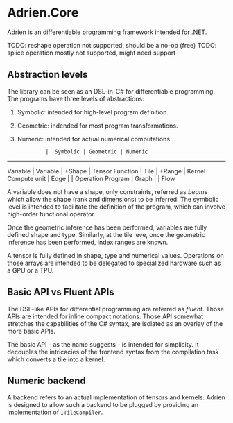 ﻿# Adrien.Core

Adrien is an differentiable programming framework intended for .NET.

TODO: reshape operation not supported, should be a no-op (free)
TODO: splice operation mostly not supported, might need support

## Abstraction levels

The library can be seen as an DSL-in-C# for differentiable programming.
The programs have three levels of abstractions:

1. Symbolic: intended for high-level program definition.
2. Geometric: indended for most program transformations.
3. Numeric: intended for actual numerical computations.


                |  Symbolic | Geometric | Numeric
------------------------------------------------------
Variable        | Variable  | +Shape    | Tensor
Function        | Tile      | +Range    | Kernel
Compute unit    | Edge      |           | Operation
Program         | Graph     |           | Flow

A variable does not have a shape, only constraints, referred as _beams_ 
which allow the shape (rank and dimensions) to be inferred. The symbolic
level is intended to facilitate the definition of the program, which
can involve high-order functional operator.

Once the geometric inference has been performed, variables are fully
defined shape and type. Similarly, at the tile leve, once the geometric
inference has been performed, index ranges are known.

A tensor is fully defined in shape, type and numerical values. Operations on
those arrays are intended to be delegated to specialized hardware such as
a GPU or a TPU.


## Basic API vs Fluent APIs

The DSL-like APIs for differential programming are referred as _fluent_.
Those APIs are intended for inline compact notations. Those API somewhat
stretches the capabilities of the C# syntax, are isolated as an overlay
of the more basic APIs.

The basic API - as the name suggests - is intended for simplicity. It
decouples the intricacies of the frontend syntax from the compilation
task which converts a tile into a kernel.

## Numeric backend

A backend refers to an actual implementation of tensors and kernels.
Adrien is designed to allow such a backend to be plugged by providing
an implementation of `ITileCompiler`.
